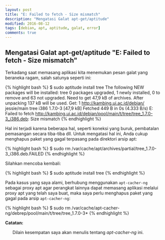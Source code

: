 ```yaml
---
layout: post
title: "E: Failed to fetch - Size mismatch"
description: "Mengatasi Galat apt-get/aptitude"
modified: 2016-08-12
tags: [debian, apt, aptitude, galat, error]
comments: true
---
```


## Mengatasi Galat apt-get/aptitude "E: Failed to fetch - Size mismatch"

 Terkadang saat memasang aplikasi kita menemukan pesan galat yang beraneka ragam,
 salah satunya seperti ini:

{% highlight bash %}
$ sudo aptitude install tree
The following NEW packages will be installed:
  tree 
0 packages upgraded, 1 newly installed, 0 to remove and 63 not upgraded.
Need to get 47,9 kB of archives. After unpacking 137 kB will be used.
Get: 1 http://kambing.ui.ac.id/debian/ jessie/main tree i386 1.7.0-3 [47,9 kB]
Fetched 449 B in 0s (4.333 B/s)
E: Failed to fetch http://kambing.ui.ac.id/debian/pool/main/t/tree/tree_1.7.0-3_i386.deb: Size mismatch
{% endhighlight %}

 Hal ini terjadi karena beberapa hal, seperti koneksi yang buruk, pembatalan pemasangan secara tiba-tiba dll.
 Untuk mengatasi hal ini, Anda cukup menghapus paket yang gagal terpasang pada direktori arsip apt:

{% highlight bash %}
$ sudo rm /var/cache/apt/archives/partial/tree_1.7.0-3_i386.deb.FAILED
{% endhighlight %}

 Silahkan mencoba kembali:

{% highlight bash %}
$ sudo aptitude install tree
{% endhighlight %}

 Pada kasus yang saya alami, berhubung menggunakan `apt-cacher-ng` sebagai proxy apt agar perangkat
 lainnya dapat memasang aplikasi melalui proxy apt yang telah saya buat, maka saya perlu menghapus
 paket yang gagal pada arsip `apt-cacher-ng`:

{% highlight bash %}
$ sudo rm /var/cache/apt-cacher-ng/debrep/pool/main/t/tree/tree_1.7.0-3*
{% endhighlight %}

<div class="alert alert-note"><strong>Catatan:</strong>
<ul>
Dilain kesempatan saya akan menulis tentang <em>apt-cacher-ng</em> ini.
</ul>
</div>

